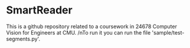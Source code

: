 # SmartReader
This is a github repository related to a coursework in 24678 Computer Vision for Engineers at CMU.
/nTo run it you can run the file 'sample/test-segments.py'.
